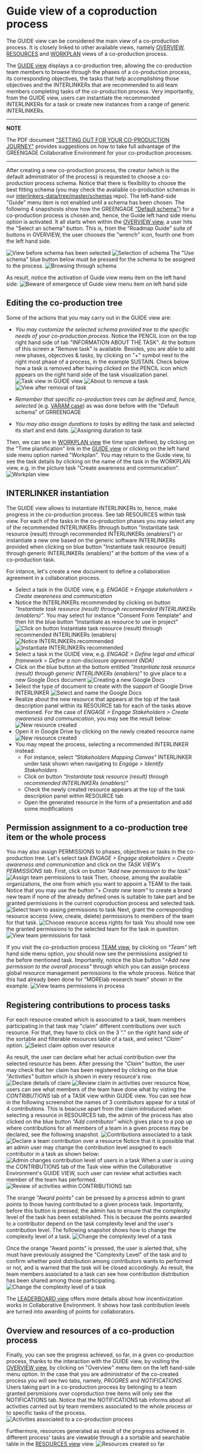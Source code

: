 # Guide view of a coproduction process

The GUIDE view can be considered the main view of a co-production process. It is closely linked to other available views, namely [OVERVIEW](/docs/en/coproductionprocess-overview.html), [RESOURCES](/docs/en/coproductionprocess-resources.html) and [WORKPLAN](/docs/en/coproductionprocess-workplan.html) views of a co-production process.

The [GUIDE view](/docs/en/coproductionprocess-guide.html) displays a co-production tree, allowing the co-production team members to browse through the phases of a co-production process, its corresponding objectives, the tasks that help accomplishing those objectives and the INTERLINKERs that are recommended to aid team members completing tasks of the co-production process. Very importantly, from the GUIDE view, users can instantiate the recommended INTERLINKERs for a task or create new instances from a range of generic INTERLINKERs.

---

**NOTE**

The PDF document ["SETTING OUT FOR YOUR CO-PRODUCTION JOURNEY"](https://drive.google.com/file/d/1wAVxaZwChieh7hOfqjBnpCqPnXT8za8W/view?usp=sharing) provides suggestions on how to take full advantage of the GREENGAGE Collaborative Environment for your co-production processes.

---

After creating a new co-production process, the creator (which is the default administrator of the process) is requested to choose a co-production process schema. Notice that there is flexibility to choose the best fitting schema (you may check the available co-production schemas in our [interlinkers-data/tree/master/schemas](https://github.com/greengage-project/interlinkers-data/tree/master/schemas) repo). The left-hand-side "Guide" menu item is not enabled until a schema has been chosen. The following 4 snapshosts show how the GREENGAGE ["Default schema"](https://github.com/greengage-project/interlinkers-data/tree/master/schemas/default)) for a co-production process is chosen and, hence, the Guide left hand side menu option is activated. It all starts when within the [OVERVIEW view](/docs/en/coproductionprocess-overview.html), a user hits the "Select an schema" button. This is, from the "Roadmap Guide" suite of buttons in OVERVIEW, the user chooses the "wrench" icon, fourth one from the left hand side.

![View before schema has been selected](images/guideview-defineschema0.png)
![Selection of schema](images/guideview-defineschema1.png)
The "Use schema" blue button below must be pressed for the schema to be assigned to the process.
![Browsing through schema](images/guideview-defineschema2.png)

As result, notice the activation of Guide view menu item on the left hand side: ![Beware of emergence of Guide view menu item on left hand side](images/guideview-menuitememergence.png)

## Editing the co-production tree

Some of the actions that you may carry out in the GUIDE view are:

- _You may customize the selected schema provided tree to the specific needs of your co-production process_. Notice the PENCIL icon on the top right hand side of tab "INFORMATION ABOUT THE TASK". At the bottom of this screen a "Remove task" is available. Besides, you are able to add new phases, objectives & tasks, by clicking on "+" symbol next to the right most phase of a process, in the example SUSTAIN. Check below how a task is removed after having clicked on the PENCIL icon which appears on the right hand side of the task visualization panel.
  ![Task view in GUIDE view](images/guideview-removetask-0.png)
  ![About to remove a task](images/guideview-removetask.png)
  ![View after removal of task](images/guideview-after-taskremoval.png)

- _Remember that specific co-production trees can be defined and, hence, selected_ (e.g. [VARAM case](https://github.com/greengage-project/interlinkers-data/tree/master/schemas/servicedescriptionenhancement)) as was done before with the "Default schema" of GRREENGAGE
- _You may also assign durations to tasks_ by editing the task and selected its start and end date.
  ![Assigning duration to task](images/guideview-assignduration.png)

Then, we can see in [WORKPLAN view](/docs/en/coproductionprocess-workplan.html) the time span defined, by clicking on the "Time planification" link in the [GUIDE view](/docs/en/coproductionprocess-guide.html) or clicking on the left hand side menu option named "Workplan". You may return to the Guide view, to see the task details by clicking on the name of the task in the WORKPLAN view, e.g. in the picture task "Create awareness and communication".
![Workplan view](images/workplanview-taskduration.png)

## INTERLINKER instantiation

The GUIDE view allows to instantiate INTERLINKERs to, hence, make progress in the co-production process. See tab RESOURCES within task view. For each of the tasks in the co-production phases you may select any of the recommended INTERLINKERs (through button "Instantiate task resource (result) through recommended INTERLINKERs (enablers)") or instantiate a new one based on the generic software INTERLINKERs provided when clicking on blue button "Instantiate task resource (result) through generic INTERLINKERs (enablers)" at the bottom of the view of a co-production task.

For intance, let's create a new document to define a collaboration agreement in a collaboration process.

- Select a task in the GUIDE view, e.g. _ENGAGE > Engage stakeholders > Create awareness and communication_
- Notice the INTERLINKERs recommended by clicking on button _"Instantiate task resource (result) through recommended INTERLINKERs (enablers)"_. You may select for instance "Consent Form Template" and then hit the blue button "Instantiate as resource to use in project"
  ![Click on button Instantiate task resource (result) through recommended INTERLINKERs (enablers)](images/catalogueview-recommendedinterlinkers0.png)
  ![Notice INTERLINKERs recommended](images/catalogueview-recommendedinterlinkers.png)
  ![Instantiate INTERLINKERs recommended](images/catalogueview-instantiaterecommendedinterlinkers.png)
- Select a task in the GUIDE view, e.g. _ENGAGE > Define legal and ethical framework > Define a non-disclosure agreement (NDA)_
- Click on the blue button at the bottom entitled _"Instantiate task resource (result) through generic INTERLINKERs (enablers)"_ to give place to a new Google Docs document
  ![Creating a new Google Docs](images/guideview-genericINTERLINKERinstantiation.png)
- Select the type of document to create with the support of Google Drive INTERLINKER
  ![Select and name the Google Docs](images/googledrive-interlinker-init.png)
- Realize about the new resource that appears at the top of the task description panel within its RESOURCE tab for each of the tasks above mentioned. For the case of _ENGAGE > Engage Stakeholders > Create awareness and communication_, you may see the result below:
  ![New resource created](images/guideview-newresource-created.png)
- Open it in Google Drive by clicking on the newly created resource name
  ![New resource created](images/googledrive-viewdocument.png)
- You may repeat the process, selecting a recommended INTERLINKER instead:
  - For instance, select _"Stakeholders Mapping Canvas"_ INTERLINKER under task shown when navigating to _Engage > Identify Stakeholders_
  - Click on button _“Instantiate task resource (result) through recommended INTERLINKERs (enablers)”_
  - Check the newly created resource appears at the top of the task description panel within RESOURCE tab
  - Open the generated resource in the form of a presentation and add some modifications

## Permission assignment to a co-production tree item or the whole process

You may also assign PERMISSIONS to phases, objectives or tasks in the co-production tree. Let's select task _ENGAGE > Engage stakeholders > Create awareness and communication_ and click on the _TASK VIEW's PERMISSIONS tab_. First, click on button _"Add new permission to the task"_
![Assign team permissions to task](images/guideview-addpermissiontask0.png)
Then, choose, among the available organizations, the one from which you want to appoint a TEAM to the task. Notice that you may use the button _"+ Create new team"_ to create a brand new team if none of the already defined ones is suitable to take part and be granted permissions in the current coproduction process and selected task.
![Select team to assing permissions to task](images/guideview-addpermissiontask1.png)
Next, grant the corresponding resource access (view, create, delete) permissions to members of the team for that task.
![Choose resource access rights for task](images/guideview-addpermissiontask2.png)
You should now see the granted permissions to the selected team for the task in question.
![View team permissions for task](images/guideview-addpermissiontask3.png)

If you visit the co-production process [TEAM view](/docs/en/coproductionprocess-team.html), by clicking on _"Team"_ left hand side menu option, you should now see the permissions assigned to the before mentioned task. Importantly, notice the blue button _"+Add new permission to the overall process"_ through which you can assign process global resource management permissions to the whole process. Notice that this had already been done for "MORElab research team" shown in the example.
![View teams permissions in process](images/teamview-viewpermissions.png)

## Registering contributions to process tasks

For each resource created which is associated to a task, team members participating in that task may "claim" different contributions over such resource. For that, they have to click on the 3 "." on the right hand side of the sortable and filterable resources table of a task, and select _"Claim"_ option.
![Select claim option over resource](images/guideview-taskresource-claim.png)

As result, the user can declare what her actual contribution over the selected resource has been. After pressing the _"Claim"_ button, the user may check that her claim has been registered by clicking on the blue _"Activities"_ button which is shown in every resource's row.
![Declare details of claim](images/guideview-taskresource-claim-dialogue.png)
![Review claim in activities over resource](images/guideview-taskresource-claim-activity.png)
Now, users can see what members of the team have done what by visting the _CONTRIBUTIONS_ tab of a TASK view within GUIDE view. You can see how in the following screenshot the names of 3 contributors appear for a total of 4 contributions. This is beacuse apart from the claim introduced when selecting a resource in RESOURCES tab, the admin of the process has also clicked on the blue button _"Add contributor"_ which gives place to a pop up where contributions for all members of a team in a given process may be declared, see the following snapshot.
![Contributions associated to a task](images/guideview-task-contributions.png)
![Declare a team contribution over a resource](images/guideview-taskresource-claim-team-activity.png)
Notice that it is possible that an admin user may change the contribution level assigned to each contributor in a task as shown below:
![Admin changes contribution level of users in a task](images/guideview-task-contributions-0.png)
When a user is using the CONTRIBUTIONS tab of the Task view within the Collaborative Environment's GUIDE VIEW, such user can review what activities each member of the team has performed.
![Review of activities within CONTRIBUTIONS tab](images/guideview-task-contributions-1.png)

The orange _"Award points"_ can be pressed by a process admin to grant points to those having contributed to a given process task. Importantly, before this button is pressed, the admin has to ensure that the complexity level of the task has been established. This is because the points awarded to a contributor depend on the task complexity level and the user's contribution level. The following snapshot shows how to change the complexity level of a task.
![Change the complexity level of a task](images/guideview-task-change-complexity-level.png)

Once the orange "Award points" is pressed, the user is alerted that, s/he must have previously assigned the "Complexity Level" of the task and to confirm whether point distribution among contributors wants to performed or not, and is warned that the task will be closed accordingly. As result, the team members associated to a task can see how contribution distribution has been shared among those participating.
![Change the complexity level of a task](images/guideview-task-contributions-awarding.png)

The [LEADERBOARD view](/docs/en/coproductionprocess-leaderboard.html) offers more details about how incentivization works in Collaborative Environment. It shows how task contribution levels are turned into awarding of points for collaborators.

## Overview and resources of a co-production process

Finally, you can see the progress achieved, so far, in a given co-production process, thanks to the interaction with the GUIDE view, by visiting the [OVERVIEW view](/docs/en/coproductionprocess-overview.html), by clicking on "Overview" menu item on the left hand-side menu option. In the case that you are administrator of the co-created process you will see two tabs, namely, _PROGRES_ and _NOTIFICATIONS_. Users taking part in a co-production process by belonging to a team granted persmisions over coproduction tree items will only see the NOTIFICATIONS tab. Notice that the NOTIFICATIONS tab informs about all activities carried out by team members associated to the whole process or to specific tasks of the process.
![Activities associated to a co-production process](images/coproductionproces-overview-notifications.png)

Furthermore, resources generated as result of the progress achieved in different process' tasks are viewable through a a sortable and searchable table in the [RESOURCES view](/docs/en/coproductionprocess-resources.html) view.
![Resources created so far](images/coproductionproces-resources.png)
